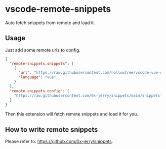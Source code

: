 # vscode-remote-snippets

Auto fetch snippets from remote and load it.

## Usage

Just add some remote urls to config.

```json
{
  "remote-snippets.snippets": [
    {
      "url": "https://raw.githubusercontent.com/hollowtree/vscode-vue-snippets/master/snippets/html.json",
      "language": "vue"
    }
  ],
  "remote-snippets.config": [
    "https://raw.githubusercontent.com/0x-jerry/snippets/main/snippets-config.json"
  ]
}
```

Then this extension will fetch remote snippets and load it for you.

## How to write remote snippets

Please refer to: https://github.com/0x-jerry/snippets.
